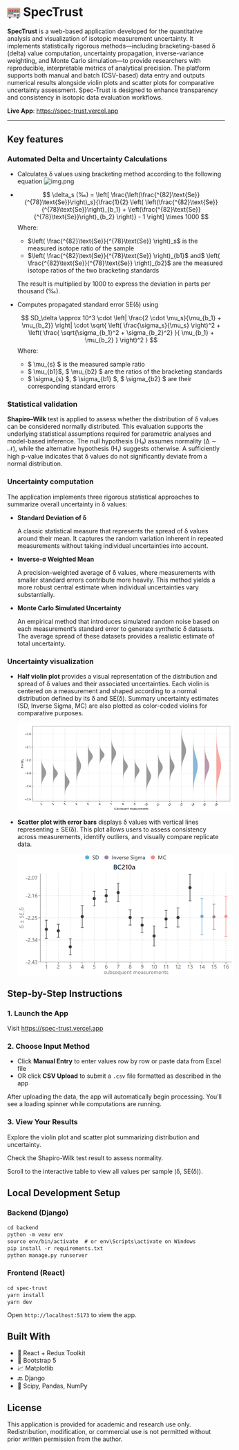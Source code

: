 # <img src="spec-trust/public/spectrometer.png" width="30" style="vertical-align: middle;"/> SpecTrust

**SpecTrust** is a web-based application developed for the quantitative analysis and visualization of isotopic measurement uncertainty. It implements statistically rigorous methods—including bracketing-based δ (delta) value computation, uncertainty propagation, inverse-variance weighting, and Monte Carlo simulation—to provide researchers with reproducible, interpretable metrics of analytical precision. The platform supports both manual and batch (CSV-based) data entry and outputs numerical results alongside violin plots and scatter plots for comparative uncertainty assessment. Spec-Trust is designed to enhance transparency and consistency in isotopic data evaluation workflows.

**Live App**: https://spec-trust.vercel.app

---

## Key features

### Automated Delta and Uncertainty Calculations
- Calculates δ values using bracketing method according to the following equation
  ![img.png](img.png)
- $$
  \delta_s (‰) = \left[ \frac{\left(\frac{^{82}\text{Se}}{^{78}\text{Se}}\right)_s}{\frac{1}{2} \left( \left(\frac{^{82}\text{Se}}{^{78}\text{Se}}\right)_{b_1} + \left(\frac{^{82}\text{Se}}{^{78}\text{Se}}\right)_{b_2} \right)} - 1 \right] \times 1000
  $$
  Where:
  - $\left( \frac{^{82}\text{Se}}{^{78}\text{Se}} \right)_s$ is the measured isotope ratio of the sample
  - $\left( \frac{^{82}\text{Se}}{^{78}\text{Se}} \right)_{b1}$ and$ \left( \frac{^{82}\text{Se}}{^{78}\text{Se}} \right)_{b2}$ are the measured isotope ratios of the two bracketing standards
  
  The result is multiplied by 1000 to express the deviation in parts per thousand (‰).


- Computes propagated standard error SE(δ) using

    $$
    SD_\delta \approx 10^3 \cdot \left| \frac{2 \cdot \mu_s}{\mu_{b_1} + \mu_{b_2}} \right| \cdot \sqrt{ \left( \frac{\sigma_s}{\mu_s} \right)^2 + \left( \frac{ \sqrt{\sigma_{b_1}^2 + \sigma_{b_2}^2} }{ \mu_{b_1} + \mu_{b_2} } \right)^2 }
    $$
    Where:
    - $ \mu_{s} $ is the measured sample ratio
    - $ \mu_{b1}$, $ \mu_{b2} $ are the ratios of the bracketing standards
    - $ \sigma_{s} $, $ \sigma_{b1} $, $ \sigma_{b2} $ are their corresponding standard errors

### Statistical validation
**Shapiro–Wilk** test is applied to assess whether the distribution of δ values can be considered normally distributed. This evaluation supports the underlying statistical assumptions required for parametric analyses and model-based inference. The null hypothesis (H₀) assumes normality (Δ ∼ 𝒩), while the alternative hypothesis (H₁) suggests otherwise. A sufficiently high p-value indicates that δ values do not significantly deviate from a normal distribution.

### Uncertainty computation

The application implements three rigorous statistical approaches to summarize overall uncertainty in δ values:
    
- **Standard Deviation of δ** 

    A classic statistical measure that represents the spread of δ values around their mean. It captures the random variation inherent in repeated measurements without taking individual uncertainties into account.
- **Inverse-σ Weighted Mean**

  A precision-weighted average of δ values, where measurements with smaller standard errors contribute more heavily. This method yields a more robust central estimate when individual uncertainties vary substantially.
- **Monte Carlo Simulated Uncertainty**

  An empirical method that introduces simulated random noise based on each measurement’s standard error to generate synthetic δ datasets. The average spread of these datasets provides a realistic estimate of total uncertainty.

### Uncertainty visualization

- **Half violin plot** provides a visual representation of the distribution and spread of δ values and their associated uncertainties. Each violin is centered on a measurement and shaped according to a normal distribution defined by its δ and SE(δ). Summary uncertainty estimates (SD, Inverse Sigma, MC) are also plotted as color-coded violins for comparative purposes.
    <p align="center">
        <img src="assets/half_violin_plot_example.png" alt="Half Violin Plot" style="max-width: 500px; display: block; margin: 0 auto;" />
    </p>  

- **Scatter plot with error bars** displays δ values with vertical lines representing ± SE(δ). This plot allows users to assess consistency across measurements, identify outliers, and visually compare replicate data.
    <p align="center">
        <img src="assets/scatter_plot_example.png" alt="Scatter plot" style="max-width: 500px; display: block; margin: 0 auto;" />
    </p>
 
  
## Step-by-Step Instructions
### 1. Launch the App
Visit https://spec-trust.vercel.app
### 2. Choose Input Method
- Click **Manual Entry** to enter values row by row or paste data from Excel file
- OR click **CSV Upload** to submit a `.csv` file formatted as described in the app

After uploading the data, the app will automatically begin processing. You’ll see a loading spinner while computations are running.

### 3. View Your Results
Explore the violin plot and scatter plot summarizing distribution and uncertainty.

Check the Shapiro-Wilk test result to assess normality.

Scroll to the interactive table to view all values per sample (δ, SE(δ)).

## Local Development Setup
### Backend (Django)
```
cd backend
python -m venv env
source env/bin/activate  # or env\Scripts\activate on Windows
pip install -r requirements.txt
python manage.py runserver
```
### Frontend (React)
```
cd spec-trust
yarn install
yarn dev
```
Open `http://localhost:5173` to view the app.

## Built With
- 🧩 React + Redux Toolkit
- 🎨 Bootstrap 5
- 📈 Matplotlib
- 🔙 Django 
- 🧪 Scipy, Pandas, NumPy

## License
This application is provided for academic and research use only. Redistribution, modification, or commercial use is not permitted without prior written permission from the author.